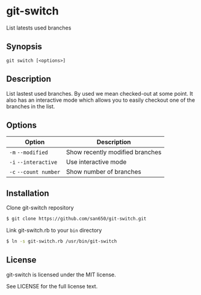 # git-switch

List latests used branches

## Synopsis

```
git switch [<options>]
```

## Description

List lastest used branches. By used we mean checked-out at some point.
It also has an interactive mode which allows you to easily checkout one
of the branches in the list.

## Options

| Option                | Description                     |
|-----------------------|---------------------------------|
| `-m` `--modified`     | Show recently modified branches |
| `-i` `--interactive`  | Use interactive mode            |
| `-c` `--count number` | Show number of branches         |

## Installation

Clone git-switch repository

```sh
$ git clone https://github.com/san650/git-switch.git
```

Link git-switch.rb to your `bin` directory

```sh
$ ln -s git-switch.rb /usr/bin/git-switch
```

## License

git-switch is licensed under the MIT license.

See LICENSE for the full license text.
